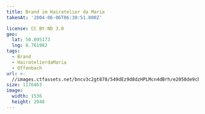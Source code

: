 ```yaml
---
title: Brand im Hairatelier da Maria
takenAt: '2004-06-06T06:30:51.000Z'

license: CC BY-ND 3.0
geo:
  lat: 50.095173
  lng: 8.761982
tags:
  - Brand
  - HairatelierdaMaria
  - Offenbach
url: >-
  //images.ctfassets.net/bncv3c2gt878/549dEz9d8dzHPLMcn4dBrh/e2058de9cb3e52a0376506506df3c52f/brand-im-hairatelier-da-maria_4540421108_o
size: 1176463
image:
  width: 1536
  height: 2048
---
```

